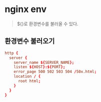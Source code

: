 # nginx env

> ${}로 환경변수를 불러올 수 있다.

## 환경변수 불러오기

```conf
http {
  server {
    server_name ${SERVER_NAME};
    listen ${HOST}:${PORT};
    error_page 500 502 503 504 /50x.html;
    location / {
      root html;
    }
  }
}
```
